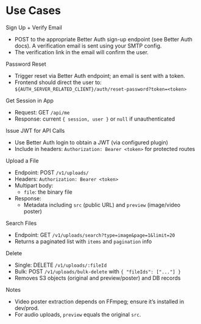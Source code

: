 # Use Cases

Sign Up + Verify Email
- POST to the appropriate Better Auth sign-up endpoint (see Better Auth docs). A verification email is sent using your SMTP config.
- The verification link in the email will confirm the user.

Password Reset
- Trigger reset via Better Auth endpoint; an email is sent with a token.
- Frontend should direct the user to: `${AUTH_SERVER_RELATED_CLIENT}/auth/reset-password?token=<token>`

Get Session in App
- Request: GET `/api/me`
- Response: current `{ session, user }` or `null` if unauthenticated

Issue JWT for API Calls
- Use Better Auth login to obtain a JWT (via configured plugin)
- Include in headers: `Authorization: Bearer <token>` for protected routes

Upload a File
- Endpoint: POST `/v1/uploads/`
- Headers: `Authorization: Bearer <token>`
- Multipart body:
  - `file`: the binary file
- Response:
  - Metadata including `src` (public URL) and `preview` (image/video poster)

Search Files
- Endpoint: GET `/v1/uploads/search?type=image&page=1&limit=20`
- Returns a paginated list with `items` and `pagination` info

Delete
- Single: DELETE `/v1/uploads/:fileId`
- Bulk: POST `/v1/uploads/bulk-delete` with `{ "fileIds": ["..."] }`
- Removes S3 objects (original and preview/poster) and DB records

Notes
- Video poster extraction depends on FFmpeg; ensure it’s installed in dev/prod.
- For audio uploads, `preview` equals the original `src`.
